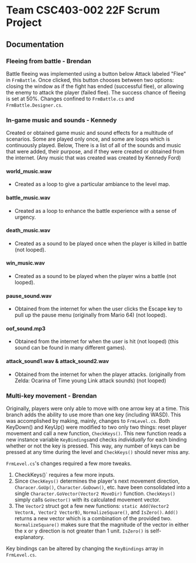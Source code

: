 # Team CSC403-002 22F Scrum Project

## Documentation


### Fleeing from battle - Brendan
Battle fleeing was implemented using a button below Attack labeled "Flee" in `FrmBattle`. Once clicked, this button chooses between two options: closing the window as if the fight has ended (successful flee), or allowing the enemy to attack the player (failed flee). The success chance of fleeing is set at 50%. Changes confined to `FrmBattle.cs` and `FrmBattle.Designer.cs`.

### In-game music and sounds - Kennedy

Created or obtained game music and sound effects for a multitude of scenarios. Some are played only once, and some are loops which is continuously played.
Below, There is a list of all of the sounds and music that were added, their purpose, and if they were created or obtained from the internet. (Any music that was created was created by Kennedy Ford)

#### world_music.waw
- Created as a loop to give a particular ambiance to the level map.

#### battle_music.wav
- Created as a loop to enhance the battle experience with a sense of urgency.

#### death_music.wav
- Created as a sound to be played once when the player is killed in battle (not looped).

#### win_music.wav
- Created as a sound to be played when the player wins a battle (not looped).

#### pause_sound.wav
- Obtained from the internet for when the user clicks the Escape key to pull up the pause menu (originally from Mario 64) (not looped).

#### oof_sound.mp3
- Obtained from the internet for when the user is hit (not looped) (this sound can be found in many different games).

#### attack_sound1.wav & attack_sound2.wav
- Obtained from the internet for when the player attacks. (originally from Zelda: Ocarina of Time young Link attack sounds) (not looped)

### Multi-key movement - Brendan
Originally, players were only able to move with one arrow key at a time. This branch adds the ability to use more than one key (including WASD). This was accomplished by making, mainly, changes to `FrmLevel.cs`. Both KeyDown() and KeyUp() were modified to two only two things: reset player movement and call a new function, `CheckKeys()`. This new function reads a new instance variable `KeyBindings`and checks *individually* for each binding whether or not the key is pressed. This way, any number of keys can be pressed at any time during the level and `CheckKeys()` should never miss any.

`FrmLevel.cs`'s changes required a few more tweaks. 
1. CheckKeys()` requires a few more inputs. 
2. Since `CheckKeys()` determines the player's next movement direction, `Characer.GoUp()`, `Character.GoDown()`, etc. have been consolidated into a single `Character.GoVector(Vector2 MoveDir)` function. `CheckKeys()` simply calls `GoVector()` with its calculated movement vector. 
3. The `Vector2` struct got a few new functions: `static Add(Vector2 VectorA, Vector2 VectorB)`, `NormalizeSquare()`, and `IsZero()`. `Add()` returns a new vector which is a combination of the provided two. `NormalizeSquare()` makes sure that the magnitude of the vector in either the x or y direction is not greater than 1 unit. `IsZero()` is self-explanatory.

Key bindings can be altered by changing the `KeyBindings` array in `FrmLevel.cs`.
